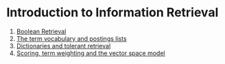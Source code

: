 # Introduction to Information Retrieval

1. [Boolean Retrieval](booleanRetrieval)
2. [The term vocabulary and postings lists](termVocabAndPostingsLists)
3. [Dictionaries and tolerant retrieval](dictionariesAndTolerantRetrieval)
6. [Scoring, term weighting and the vector space model](scoringTermWeightingVectorSpaceModel)
